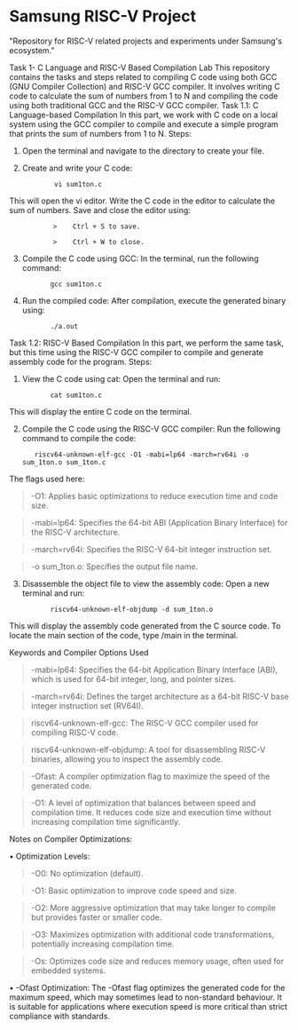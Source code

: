 # Samsung RISC-V Project
"Repository for RISC-V related projects and experiments under Samsung's ecosystem."

Task 1-
C Language and RISC-V Based Compilation Lab
This repository contains the tasks and steps related to compiling C code using both GCC (GNU Compiler Collection) and RISC-V GCC compiler. It involves writing C code to calculate the sum of numbers from 1 to N and compiling the code using both traditional GCC and the RISC-V GCC compiler.
Task 1.1: C Language-based Compilation
In this part, we work with C code on a local system using the GCC compiler to compile and execute a simple program that prints the sum of numbers from 1 to N.
Steps:
1.	Open the terminal and navigate to the directory to create your file.
2.	Create and write your C code:
	
              	vi sum1ton.c
  	
This will open the vi editor. Write the C code in the editor to calculate the sum of numbers. Save and close the editor using:

               >	Ctrl + S to save.
               
               >	Ctrl + W to close.
3.	Compile the C code using GCC: In the terminal, run the following command:

               gcc sum1ton.c
  	
4.	Run the compiled code: After compilation, execute the generated binary using:
   
               ./a.out

Task 1.2: RISC-V Based Compilation
In this part, we perform the same task, but this time using the RISC-V GCC compiler to compile and generate assembly code for the program.
Steps:
1.	View the C code using cat: Open the terminal and run:
	
               cat sum1ton.c
  	
This will display the entire C code on the terminal.

2.	Compile the C code using the RISC-V GCC compiler: Run the following command to compile the code:
               
	       riscv64-unknown-elf-gcc -O1 -mabi=lp64 -march=rv64i -o sum_1ton.o sum_1ton.c
  	
The flags used here:

>	-O1: Applies basic optimizations to reduce execution time and code size.

>	-mabi=lp64: Specifies the 64-bit ABI (Application Binary Interface) for the RISC-V architecture.

>	-march=rv64i: Specifies the RISC-V 64-bit integer instruction set.

>	-o sum_1ton.o: Specifies the output file name.

3.	Disassemble the object file to view the assembly code: Open a new terminal and run:

               riscv64-unknown-elf-objdump -d sum_1ton.o

This will display the assembly code generated from the C source code. To locate the main section of the code, type /main in the terminal.

Keywords and Compiler Options Used

>	-mabi=lp64: Specifies the 64-bit Application Binary Interface (ABI), which is used for 64-bit integer, long, and pointer sizes.

>	-march=rv64i: Defines the target architecture as a 64-bit RISC-V base integer instruction set (RV64I).

>	riscv64-unknown-elf-gcc: The RISC-V GCC compiler used for compiling RISC-V code.

>	riscv64-unknown-elf-objdump: A tool for disassembling RISC-V binaries, allowing you to inspect the assembly code.

>	-Ofast: A compiler optimization flag to maximize the speed of the generated code.

>	-O1: A level of optimization that balances between speed and compilation time. It reduces code size and execution time without increasing compilation time significantly.

Notes on Compiler Optimizations:

•	Optimization Levels:

>	-O0: No optimization (default).

>	-O1: Basic optimization to improve code speed and size.

>	-O2: More aggressive optimization that may take longer to compile but provides faster or smaller code.

>	-O3: Maximizes optimization with additional code transformations, potentially increasing compilation time.

>	-Os: Optimizes code size and reduces memory usage, often used for embedded systems.

•	-Ofast Optimization: The -Ofast flag optimizes the generated code for the maximum speed, which may sometimes lead to non-standard behaviour. It is suitable for applications where execution speed is more critical than strict compliance with standards.


